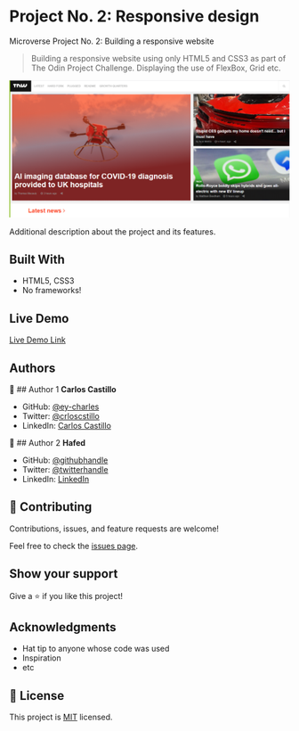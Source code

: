 # Project No. 2: Responsive design

Microverse Project No. 2: Building a responsive website

> Building a responsive website using only HTML5 and CSS3 as part of The Odin Project Challenge. Displaying the use of FlexBox, Grid etc.

![screenshot](./screenshot.PNG)

Additional description about the project and its features.

## Built With

- HTML5, CSS3
- No frameworks!

## Live Demo

[Live Demo Link](https://ey-charles.github.io/mv-02-responsive-design/)

## Authors

👤 ## Author 1 **Carlos Castillo**

- GitHub: [@ey-charles](https://github.com/ey-charles)
- Twitter: [@crloscstillo](https://twitter.com/crloscstillo)
- LinkedIn: [Carlos Castillo](https://www.linkedin.com/in/carlos-castillo-70430711a/)

👤 ## Author 2 **Hafed**

- GitHub: [@githubhandle](https://github.com/hafedefheij)
- Twitter: [@twitterhandle](https://twitter.com/hafedefheij)
- LinkedIn: [LinkedIn](https://www.linkedin.com/in/hafedefhej/)

## 🤝 Contributing

Contributions, issues, and feature requests are welcome!

Feel free to check the [issues page](issues/).

## Show your support

Give a ⭐️ if you like this project!

## Acknowledgments

- Hat tip to anyone whose code was used
- Inspiration
- etc

## 📝 License

This project is [MIT](lic.url) licensed.
